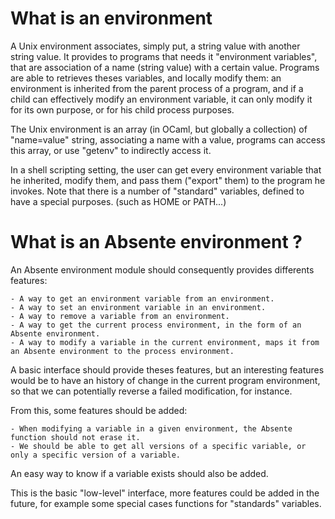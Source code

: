 

# What is an environment

A Unix environment associates, simply put, a string value with another string value.
It provides to programs that needs it "environment variables", that are association of a name (string value) with a certain value. Programs are able to retrieves theses variables, and locally modify them: an environment is inherited from the parent process of a program, and if a child can effectively modify an environment variable, it can only modify it for its own purpose, or for his child process purposes.

The Unix environment is an array (in OCaml, but globally a collection) of "name=value" string, associating a name with a value, programs can access this array, or use "getenv" to indirectly access it. 

In a shell scripting setting, the user can get every environment variable that he inherited, modify them, and pass them ("export" them) to the program he invokes. Note that there is a number of "standard" variables, defined to have a special purposes. (such as HOME or PATH...)


# What is an Absente environment ?

An Absente environment module should consequently provides differents features:
    
    - A way to get an environment variable from an environment.
    - A way to set an environment variable in an environment.
    - A way to remove a variable from an environment.
    - A way to get the current process environment, in the form of an Absente environment.
    - A way to modify a variable in the current environment, maps it from an Absente environment to the process environment.
  
A basic interface should provide theses features, but an interesting features would be to have an history of change in the current program environment, so that we can potentially reverse a failed modification, for instance.

From this, some features should be added: 

    - When modifying a variable in a given environment, the Absente function should not erase it.
    - We should be able to get all versions of a specific variable, or only a specific version of a variable.

An easy way to know if a variable exists should also be added.


This is the basic "low-level" interface, more features could be added in the future, for example some special cases functions for "standards" variables.


#